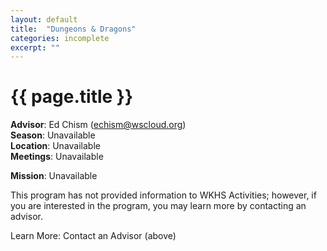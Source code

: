 ```yaml
---
layout: default
title:  "Dungeons & Dragons"
categories: incomplete
excerpt: ""
---
```


# {{ page.title }}

**Advisor**: Ed Chism (<echism@wscloud.org>)
<br/>**Season**: Unavailable
<br/>**Location**: Unavailable
<br/>**Meetings**: Unavailable

**Mission**: Unavailable

This program has not provided information to WKHS Activities; however, if you are interested in the program, you may learn more by contacting an advisor.

Learn More: Contact an Advisor (above)